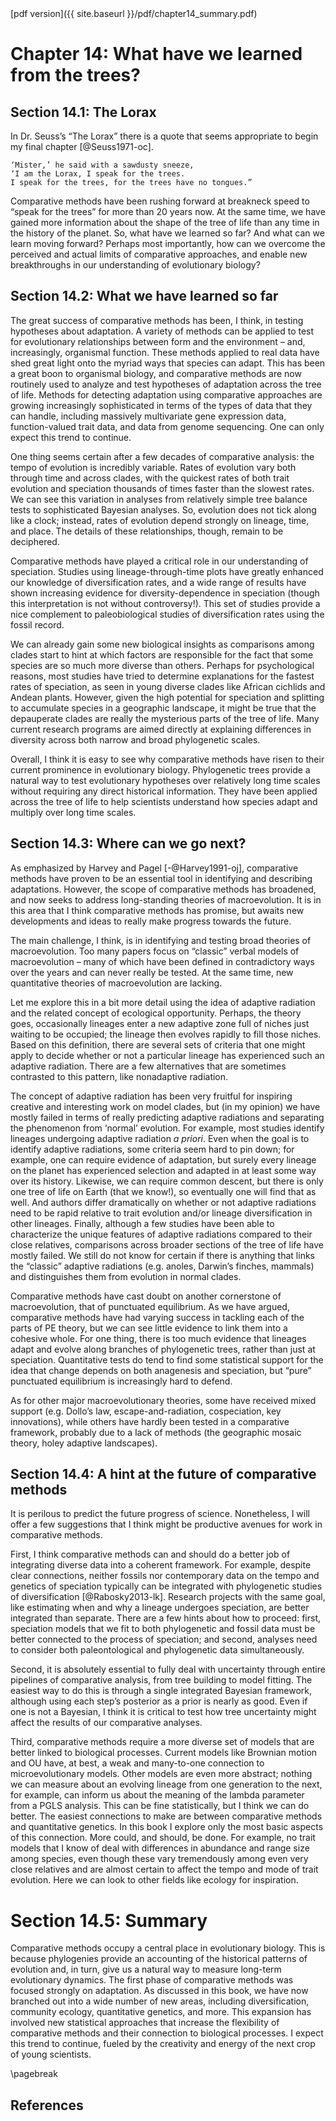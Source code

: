 <div>
[pdf version]({{ site.baseurl }}/pdf/chapter14_summary.pdf)
</div>

# Chapter 14: What have we learned from the trees?

## Section 14.1: The Lorax

In Dr. Seuss’s “The Lorax” there is a quote that seems appropriate to begin my final chapter [@Seuss1971-oc].

```
‘Mister,’ he said with a sawdusty sneeze,
‘I am the Lorax, I speak for the trees.
I speak for the trees, for the trees have no tongues.”
```

Comparative methods have been rushing forward at breakneck speed to “speak for the trees” for more than 20 years now. At the same time, we have gained more information about the shape of the tree of life than any time in the history of the planet. So, what have we learned so far? And what can we learn moving forward? Perhaps most importantly, how can we overcome the perceived and actual limits of comparative approaches, and enable new breakthroughs in our understanding of evolutionary biology?

## Section 14.2: What we have learned so far

The great success of comparative methods has been, I think, in testing hypotheses about adaptation. A variety of methods can be applied to test for evolutionary relationships between form and the environment – and, increasingly, organismal function. These methods applied to real data have shed great light onto the myriad ways that species can adapt. This has been a great boon to organismal biology, and comparative methods are now routinely used to analyze and test hypotheses of adaptation across the tree of life. Methods for detecting adaptation using comparative approaches are growing increasingly sophisticated in terms of the types of data that they can handle, including massively multivariate gene expression data, function-valued trait data, and data from genome sequencing. One can only expect this trend to continue.

One thing seems certain after a few decades of comparative analysis: the tempo of evolution is incredibly variable. Rates of evolution vary both through time and across clades, with the quickest rates of both trait evolution and speciation thousands of times faster than the slowest rates. We can see this variation in analyses from relatively simple tree balance tests to sophisticated Bayesian analyses. So, evolution does not tick along like a clock; instead, rates of evolution depend strongly on lineage, time, and place. The details of these relationships, though, remain to be deciphered.

Comparative methods have played a critical role in our understanding of speciation. Studies using lineage-through-time plots have greatly enhanced our knowledge of diversification rates, and a wide range of results have shown increasing evidence for diversity-dependence in speciation (though this interpretation is not without controversy!). This set of studies provide a nice complement to paleobiological studies of diversification rates using the fossil record.

We can already gain some new biological insights as comparisons among clades start to hint at which factors are responsible for the fact that some species are so much more diverse than others. Perhaps for psychological reasons, most studies have tried to determine explanations for the fastest rates of speciation, as seen in young diverse clades like African cichlids and Andean plants. However, given the high potential for speciation and splitting to accumulate species in a geographic landscape, it might be true that the depauperate clades are really the mysterious parts of the tree of life. Many current research programs are aimed directly at explaining differences in diversity across both narrow and broad phylogenetic scales.

Overall, I think it is easy to see why comparative methods have risen to their current prominence in evolutionary biology. Phylogenetic trees provide a natural way to test evolutionary hypotheses over relatively long time scales without requiring any direct historical information. They have been applied across the tree of life to help scientists understand how species adapt and multiply over long time scales.

## Section 14.3: Where can we go next?

As emphasized by Harvey and Pagel [-@Harvey1991-oj], comparative methods have proven to be an essential tool in identifying and describing adaptations. However, the scope of comparative methods has broadened, and now seeks to address long-standing theories of macroevolution. It is in this area that I think comparative methods has promise, but awaits new developments and ideas to really make progress towards the future.  

The main challenge, I think, is in identifying and testing broad theories of macroevolution. Too many papers focus on “classic” verbal models of macroevolution – many of which have been defined in contradictory ways over the years and can never really be tested. At the same time, new quantitative theories of macroevolution are lacking.

Let me explore this in a bit more detail using the idea of adaptive radiation and the related concept of ecological opportunity. Perhaps, the theory goes, occasionally lineages enter a new adaptive zone full of niches just waiting to be occupied; the lineage then evolves rapidly to fill those niches. Based on this definition, there are several sets of criteria that one might apply to decide whether or not a particular lineage has experienced such an adaptive radiation. There are a few alternatives that are sometimes contrasted to this pattern, like nonadaptive radiation.

The concept of adaptive radiation has been very fruitful for inspiring creative and interesting work on model clades, but (in my opinion) we have mostly failed in terms of really predicting adaptive radiations and separating the phenomenon from ‘normal’ evolution. For example, most studies identify lineages undergoing adaptive radiation *a priori*. Even when the goal is to identify adaptive radiations, some criteria seem hard to pin down; for example, one can require evidence of adaptation, but surely every lineage on the planet has experienced selection and adapted in at least some way over its history. Likewise, we can require common descent, but there is only one tree of life on Earth (that we know!), so eventually one will find that as well. And authors differ dramatically on whether or not adaptive radiations need to be rapid relative to trait evolution and/or lineage diversification in other lineages. Finally, although a few studies have been able to characterize the unique features of adaptive radiations compared to their close relatives, comparisons across broader sections of the tree of life have mostly failed. We still do not know for certain if there is anything that links the “classic” adaptive radiations (e.g. anoles, Darwin’s finches, mammals) and distinguishes them from evolution in normal clades.

Comparative methods have cast doubt on another cornerstone of macroevolution, that of punctuated equilibrium. As we have argued, comparative methods have had varying success in tackling each of the parts of PE theory, but we can see little evidence to link them into a cohesive whole. For one thing, there is too much evidence that lineages adapt and evolve along branches of phylogenetic trees, rather than just at speciation. Quantitative tests do tend to find some statistical support for the idea that change depends on both anagenesis and speciation, but “pure” punctuated equilibrium is increasingly hard to defend.

As for other major macroevolutionary theories, some have received mixed support (e.g. Dollo’s law, escape-and-radiation, cospeciation, key innovations), while others have hardly been tested in a comparative framework, probably due to a lack of methods (the geographic mosaic theory, holey adaptive landscapes).

## Section 14.4: A hint at the future of comparative methods

It is perilous to predict the future progress of science. Nonetheless, I will offer a few suggestions that I think might be productive avenues for work in comparative methods.

First, I think comparative methods can and should do a better job of integrating diverse data into a coherent framework. For example, despite clear connections, neither fossils nor contemporary data on the tempo and genetics of speciation typically can be integrated with phylogenetic studies of diversification [@Rabosky2013-lk]. Research projects with the same goal, like estimating when and why a lineage undergoes speciation, are better integrated than separate. There are a few hints about how to proceed: first, speciation models that we fit to both phylogenetic and fossil data must be better connected to the process of speciation; and second, analyses need to consider both paleontological and phylogenetic data simultaneously.

Second, it is absolutely essential to fully deal with uncertainty through entire pipelines of comparative analysis, from tree building to model fitting. The easiest way to do this is through a single integrated Bayesian framework, although using each step’s posterior as a prior is nearly as good. Even if one is not a Bayesian, I think it is critical to test how tree uncertainty might affect the results of our comparative analyses.

Third, comparative methods require a more diverse set of models that are better linked to biological processes. Current models like Brownian motion and OU have, at best, a weak and many-to-one connection to microevolutionary models. Other models are even more abstract; nothing we can measure about an evolving lineage from one generation to the next, for example, can inform us about the meaning of the lambda parameter from a PGLS analysis. This can be fine statistically, but I think we can do better. The easiest connections to make are between comparative methods and quantitative genetics. In this book I explore only the most basic aspects of this connection. More could, and should, be done. For example, no trait models that I know of deal with differences in abundance and range size among species, even though these vary tremendously among even very close relatives and are almost certain to affect the tempo and mode of trait evolution. Here we can look to other fields like ecology for inspiration.

# Section 14.5: Summary

Comparative methods occupy a central place in evolutionary biology. This is because phylogenies provide an accounting of the historical patterns of evolution and, in turn, give us a natural way to measure long-term evolutionary dynamics. The first phase of comparative methods was focused strongly on adaptation. As discussed in this book, we have now branched out into a wide number of new areas, including diversification, community ecology, quantitative genetics, and more.  This expansion has involved new statistical approaches that increase the flexibility of comparative methods and their connection to biological processes. I expect this trend to continue, fueled by the creativity and energy of the next crop of young scientists.

\pagebreak

## References
